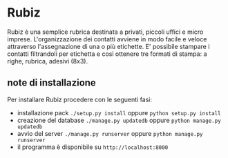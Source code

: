 Rubiz
=====

Rubiz è una semplice rubrica destinata a privati, piccoli uffici e micro imprese. L'organizzazione dei contatti avviene in modo facile e veloce attraverso l'assegnazione di una o più etichette. E' possibile stampare i contatti filtrandoli per etichetta e così ottenere tre formati di stampa: a righe, rubrica, adesivi (8x3).

note di installazione
---------------------

Per installare Rubiz procedere con le seguenti fasi:

* installazione pack `./setup.py install` oppure `python setup.py install`
* creazione del database `./manage.py updatedb` oppure `python manage.py updatedb`
* avvio del server `./manage.py runserver` oppure `python manage.py runserver`
* il programma è disponibile su `http://localhost:8000`
